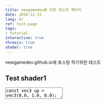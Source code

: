 ```yaml
---
title: newgamedev를 위한 테스트 페이지
date: 2018-12-22
lang: kr
ref: test-page
tags:
- tutorial
interactive: true
threejs: true
shader: true
---
```


newgamedev.github.io에 포스팅 하기위한 테스트 
## Test shader1
<div>
<textarea class='codeeditor fragment hidden'>
const vec3 up = vec3(0.0, 1.0, 0.0);

vec4 GetSpherePosInBox(vec2 pos, vec2 center, float size)
{
	//vec2 uv = (pos - center) / size;
	//float offset = uv.x * uv.x + uv.y * uv.y;
	//if(offset > 1.0)
		return vec4(0);

	//float z = sqrt(1.0 - offset);
	//return vec4(uv, z, 1.0);
}
uniform vec2 resolution;
uniform float time;
void main() {
    vec2 uv = gl_FragCoord.xy / resolution.xy;
    vec3 col = 0.5 + 0.5*cos(time+uv.xyx+vec3(0,2,4));
    vec2 center = resolution.xy * 0.5;
    vec4 spherePos = GetSpherePosInBox(vec2(0.0, 0.0), center,100.0f);
    gl_FragColor = vec4(vec3(col), 1.0);
}

</textarea>
</div>
